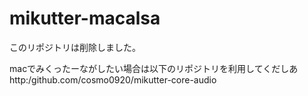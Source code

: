 mikutter-macalsa
================

このリポジトリは削除しました。

macでみくったーながしたい場合は以下のリポジトリを利用してくだしあ
http:/github.com/cosmo0920/mikutter-core-audio

